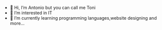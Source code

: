 - 👋 Hi, I’m Antonio but you can call me Toni
- 👀 I’m interested in IT
- 🌱 I’m currently learning programming languages,website designing and more...
